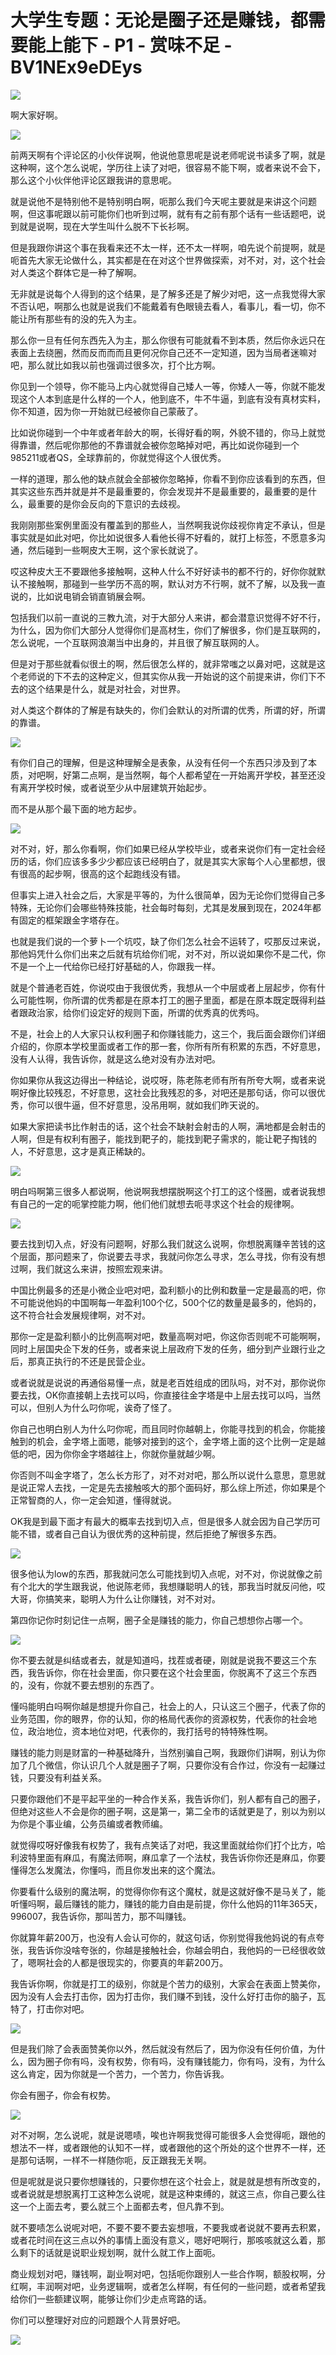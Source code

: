 # 大学生专题：无论是圈子还是赚钱，都需要能上能下 - P1 - 赏味不足 - BV1NEx9eDEys

![](img/67e564ca09f6314aae29d6743af076ea_0.png)

啊大家好啊。

![](img/67e564ca09f6314aae29d6743af076ea_2.png)

前两天啊有个评论区的小伙伴说啊，他说他意思呢是说老师呢说书读多了啊，就是这种啊，这个怎么说呢，学历往上读了对吧，很容易不能下啊，或者来说不会下，那么这个小伙伴他评论区跟我讲的意思呢。

就是说他不是特别他不是特别明白啊，呃那么我们今天呢主要就是来讲这个问题啊，但这事呢跟以前可能你们也听到过啊，就有有之前有那个话有一些话题吧，说到就是说啊，现在大学生叫什么脱不下长衫啊。

但是我跟你讲这个事在我看来还不太一样，还不太一样啊，咱先说个前提啊，就是呃首先大家无论做什么，其实都是在在对这个世界做探索，对不对，对，这个社会对人类这个群体它是一种了解啊。

无非就是说每个人得到的这个结果，是了解多还是了解少对吧，这一点我觉得大家不否认吧，啊那么也就是说我们不能戴着有色眼镜去看人，看事儿，看一切，你不能让所有那些有的没的先入为主。

那么你一旦有任何东西先入为主，那么你很有可能就看不到本质，然后你永远只在表面上去绕圈，然而反而而而且更何况你自己还不一定知道，因为当局者迷嘛对吧，那么就比如我以前也强调过很多次，打个比方啊。

你见到一个领导，你不能马上内心就觉得自己矮人一等，你矮人一等，你就不能发现这个人本到底是什么样的一个人，他到底不，牛不牛逼，到底有没有真材实料，你不知道，因为你一开始就已经被你自己蒙蔽了。

比如说你碰到一个中年或者年龄大的啊，长得好看的啊，外貌不错的，你马上就觉得靠谱，然后呢你那他的不靠谱就会被你忽略掉对吧，再比如说你碰到一个985211或者QS，全球靠前的，你就觉得这个人很优秀。

一样的道理，那么他的缺点就会全部被你忽略掉，你看不到你应该看到的东西，但其实这些东西并就是并不是最重要的，你会发现并不是最重要的，最重要的是什么，最重要的是你会反向的下意识的去歧视。

我刚刚那些案例里面没有覆盖到的那些人，当然啊我说你歧视你肯定不承认，但是事实就是如此对吧，你比如说很多人看他长得不好看的，就打上标签，不愿意多沟通，然后碰到一些啊皮大王啊，这个家长就说了。

哎这种皮大王不要跟他多接触啊，这种人什么不好好读书的都不行的，好你你就默认不接触啊，那碰到一些学历不高的啊，默认对方不行啊，就不了解，以及我一直说的，比如说电销会销直销展会啊。

包括我们以前一直说的三教九流，对于大部分人来讲，都会潜意识觉得不好不行，为什么，因为你们大部分人觉得你们是高材生，你们了解很多，你们是互联网的，怎么说呢，一个互联网浪潮当中出身的，并且很了解互联网的人。

但是对于那些就看似很土的啊，然后很怎么样的，就非常嗤之以鼻对吧，这就是这个老师说的下不去的这种定义，但其实你从我一开始说的这个前提来讲，你们下不去的这个结果是什么，就是对社会，对世界。

对人类这个群体的了解是有缺失的，你们会默认的对所谓的优秀，所谓的好，所谓的靠谱。

![](img/67e564ca09f6314aae29d6743af076ea_4.png)

有你们自己的理解，但是这种理解全是表象，从没有任何一个东西只涉及到了本质，对吧啊，好第二点啊，是当然啊，每个人都希望在一开始离开学校，甚至还没有离开学校时候，或者说至少从中层建筑开始起步。

而不是从那个最下面的地方起步。

![](img/67e564ca09f6314aae29d6743af076ea_6.png)

对不对，好，那么你看啊，你们如果已经从学校毕业，或者来说你们有一定社会经历的话，你们应该多多少少都应该已经明白了，就是其实大家每个人心里都想，很有很高的起步啊，很高的这个起跑线没有错。

但事实上进入社会之后，大家是平等的，为什么很简单，因为无论你们觉得自己多特殊，无论你们会哪些特殊技能，社会每时每刻，尤其是发展到现在，2024年都有固定的框架跟金字塔存在。

也就是我们说的一个萝卜一个坑哎，缺了你们怎么社会不运转了，哎那反过来说，那他妈凭什么你们出来之后就有坑给你们呢，对不对，所以说如果你不是二代，你不是一个上一代给你已经打好基础的人，你跟我一样。

就是个普通老百姓，你说哎由于我很优秀，我想从一个中层或者上层起步，你有什么可能性啊，你所谓的优秀都是在原本打工的圈子里面，都是在原本既定既得利益者跟政治家，给你们设定好的规则下面，所谓的优秀真的优秀吗。

不是，社会上的人大家只认权利圈子和你赚钱能力，这三个，我后面会跟你们详细介绍的，你原本学校里面或者工作的那一套，你所有所有积累的东西，不好意思，没有人认得，我告诉你，就是这么绝对没有办法对吧。

你如果你从我这边得出一种结论，说哎呀，陈老陈老师有所有所夸大啊，或者来说啊好像比较残忍，不好意思，这社会比我残忍的多，对吧还是那句话，你可以很优秀，你可以很牛逼，但不好意思，没吊用啊，就如我们昨天说的。

如果大家把读书比作射击的话，这个社会不缺射会射击的人啊，满地都是会射击的人啊，但是有权利有圈子，能找到靶子的，能找到靶子需求的，能让靶子掏钱的人，不好意思，这才是真正稀缺的。



![](img/67e564ca09f6314aae29d6743af076ea_8.png)

明白吗啊第三很多人都说啊，他说啊我想摆脱啊这个打工的这个怪圈，或者说我想有自己的一定的呃掌控能力啊，他们他们就想去呃寻求这个社会的规律啊。



![](img/67e564ca09f6314aae29d6743af076ea_10.png)

要去找到切入点，好没有问题啊，好那么我们就这么说啊，你想脱离赚辛苦钱的这个层面，那问题来了，你说要去寻求，我就问你怎么寻求，怎么寻找，你有没有想过啊，我们就这么来讲，按照宏观来讲。

中国比例最多的还是小微企业吧对吧，盈利额小的比例和数量一定是最高的吧，你不可能说他妈的中国啊每一年盈利100个亿，500个亿的数量是最多的，他妈的，这不符合社会发展规律啊，对不对。

那你一定是盈利额小的比例高啊对吧，数量高啊对吧，你这你否则呢不可能啊啊，同时上层国央企下发的任务，或者来说上层政府下发的任务，细分到产业跟行业之后，那真正执行的不还是民营企业。

或者说就是说说的再通俗易懂一点，就是老百姓组成的团队吗，对不对，那你说你要去找，OK你直接朝上去找可以吗，你直接往金字塔是中上层去找可以吗，当然可以，但别人为什么叼你呢，诶奇了怪了。

你自己也明白别人为什么叼你呢，而且同时你越朝上，你能寻找到的机会，你能接触到的机会，金字塔上面嗯，能够对接到的这个，金字塔上面的这个比例一定是越低的吧，因为你你金字塔越往上，你就你量就越少啊。

你否则不叫金字塔了，怎么长方形了，对不对对吧，那么所以说什么意思，意思就是说正常人去找，一定是先去接触咳大的那个面码好，那么综上所述，你如果是个正常智商的人，你一定会知道，懂得就说。

OK我是到最下面才有最大的概率去找到切入点，但是很多人就会因为自己学历可能不错，或者自己自认为很优秀的这种前提，然后拒绝了解很多东西。



![](img/67e564ca09f6314aae29d6743af076ea_12.png)

很多他认为low的东西，那我就问怎么可能找到切入点呢，对不对，你说就像之前有个北大的学生跟我说，他说陈老师，我想赚聪明人的钱，那我当时就反问他，哎大哥，你搞笑来，聪明人为什么让你赚钱，对不对对。

第四你记你时刻记住一点啊，圈子全是赚钱的能力，你自己想想你占哪一个。

![](img/67e564ca09f6314aae29d6743af076ea_14.png)

你不要去就是纠结或者去，就是知道吗，找茬或者硬，刚就是说我不要这三个东西，我告诉你，你在社会里面，你只要在这个社会里面，你脱离不了这三个东西的，没有，你就不要去想别的东西了。

懂吗能明白吗啊你越是想提升你自己，社会上的人，只认这三个圈子，代表了你的业务范围，你的眼界，你的认知，你的格局代表你的资源权势，代表你的社会地位，政治地位，资本地位对吧，代表你的，我打括号的特特殊性啊。

赚钱的能力则是财富的一种基础降升，当然别骗自己啊，我跟你们讲啊，别认为你加了几个微信，你认识几个人就是圈子了啊，只要你没有合作过，你没有一起赚过钱，只要没有利益关系。

只要你跟他们不是平起平坐的一种合作关系，我告诉你们，别人都有自己的圈子，但绝对这些人不会是你的圈子啊，这是第一，第二全市的话就更是了，别以为别以为你是个事业编，公务员编或者教师编。

就觉得哎呀好像我有权势了，我有点笑话了对吧，我这里面就给你们打个比方，哈利波特里面有麻瓜，有魔法师啊，麻瓜拿了一个法杖，我告诉你你还是麻瓜，你要懂得怎么发魔法，你懂吗，而且你发出来的这个魔法。

你要看什么级别的魔法啊，的觉得你你有这个魔杖，就是这就好像不是马关了，能听懂吗啊，最后赚钱的能力，赚钱的能力自由是前提，你什么他妈的11年365天，996007，我告诉你，那叫苦力，那不叫赚钱。

你就算年薪200万，也没有人会认可你的，就这句话，你别觉得我他妈说的有点夸张，我告诉你没啥夸张的，你越是接触社会，你越会明白，我他妈的一已经很收敛了，嗯啊社会的人都是很现实的，你要真的年薪200万。

我告诉你啊，你就是打工的级别，你就是个苦力的级别，大家会在表面上赞美你，因为没有人会去打击你，因为打击你，我们赚不到钱，没什么好打击你的脑子，瓦特了，打击你对吧。



![](img/67e564ca09f6314aae29d6743af076ea_16.png)

但是我们除了会表面赞美你以外，然后就没有然后了，因为你没有任何价值，为什么，因为圈子你有吗，没有权势，你有吗，没有赚钱能力，你有吗，没有，为什么这么肯定，因为你就是一个苦力，一个苦力，你告诉我。

你会有圈子，你会有权势。

![](img/67e564ca09f6314aae29d6743af076ea_18.png)

对不对啊，怎么说呢，就是说嗯啧，唉也许啊我觉得可能很多人会觉得呃，跟他的想法不一样，或者跟他的认知不一样，或者跟他的这个所处的这个世界不一样，还是那句话啊，一样不一样随你呃，反正跟我无关啊。

但是呢就是说只要你想赚钱的，只要你想在这个社会上，就是就是想有所改变的，或者说就是想脱离打工这种怎么说呢，就是这种束缚的，就这三点，你自己要么往这一个上面去考，要么就三个上面都去考，但凡靠不到。

就不要啧怎么说呢对吧，不要不要不要去妄想哦，不要我或者说就不要再去积累，或者花时间在这三点以外的事情上面没有意义，嗯好吧啊行，那咳咳就这么着，那么剩下的话就是说职业规划啊，就什么就工作上面呃。

商业规划对吧，赚钱啊，副业啊对吧，包括呃你跟别人一些合作啊，额股权啊，分红啊，丰润啊对吧，业务逻辑啊，或者怎么样啊，有任何的一些问题，或者希望我给你们一些额建议啊，能够让你们少走点弯路的话。

你们可以整理好对应的问题跟个人背景好吧。

![](img/67e564ca09f6314aae29d6743af076ea_20.png)